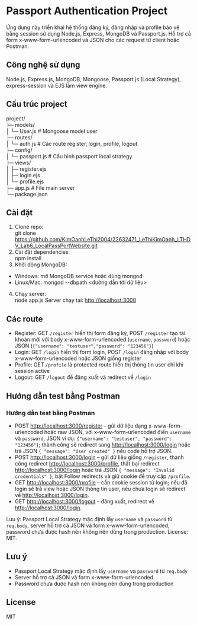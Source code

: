 # Passport Authentication Project

Ứng dụng này triển khai hệ thống đăng ký, đăng nhập và profile bảo vệ bằng session sử dụng Node.js, Express, MongoDB và Passport.js. Hỗ trợ cả form x-www-form-urlencoded và JSON cho các request từ client hoặc Postman.

## Công nghệ sử dụng
Node.js, Express.js, MongoDB, Mongoose, Passport.js (Local Strategy), express-session và EJS làm view engine.

## Cấu trúc project
project/  
├─ models/  
│   └─ User.js          # Mongoose model user  
├─ routes/  
│   └─ auth.js          # Các route register, login, profile, logout  
├─ config/  
│   └─ passport.js      # Cấu hình passport local strategy  
├─ views/  
│   ├─ register.ejs  
│   ├─ login.ejs  
│   └─ profile.ejs  
├─ app.js               # File main server  
└─ package.json

## Cài đặt
1. Clone repo:  
git clone https://github.com/KimOanhLeThi2004/22632471_LeThiKimOanh_LTHDV_Lab6_LocalPassPortWebsite.git
2. Cài đặt dependencies:  
npm install
3. Khởi động MongoDB:  
- Windows: mở MongoDB service hoặc dùng mongod  
- Linux/Mac: mongod --dbpath <đường dẫn tới dữ liệu>  
4. Chạy server:  
node app.js
Server chạy tại: [http://localhost:3000](http://localhost:3000)

## Các route
- Register: GET `/register` hiển thị form đăng ký, POST `/register` tạo tài khoản mới với body x-www-form-urlencoded (`username`, `password`) hoặc JSON (`{"username": "testuser","password": "123456"}`)  
- Login: GET `/login` hiển thị form login, POST `/login` đăng nhập với body x-www-form-urlencoded hoặc JSON giống register  
- Profile: GET `/profile` là protected route hiển thị thông tin user chỉ khi session active  
- Logout: GET `/logout` để đăng xuất và redirect về `/login`

## Hướng dẫn test bằng Postman
### Hướng dẫn test bằng Postman
- POST [http://localhost:3000/register](http://localhost:3000/register) – gửi dữ liệu dạng x-www-form-urlencoded hoặc raw JSON, với x-www-form-urlencoded điền `username` và `password`, JSON ví dụ: `{"username": "testuser", "password": "123456"}`; thành công sẽ redirect sang [http://localhost:3000/login](http://localhost:3000/login) hoặc trả JSON `{ "message": "User created" }` nếu code hỗ trợ JSON.  
- POST [http://localhost:3000/login](http://localhost:3000/login) – gửi dữ liệu giống `/register`, thành công redirect [http://localhost:3000/profile](http://localhost:3000/profile), thất bại redirect [http://localhost:3000/login](http://localhost:3000/login) hoặc trả JSON `{ "message": "Invalid credentials" }`; bật Follow redirects và giữ cookie để truy cập `/profile`.  
- GET [http://localhost:3000/profile](http://localhost:3000/profile) – cần cookie session từ login; nếu đã login sẽ trả view hoặc JSON thông tin user, nếu chưa login sẽ redirect về [http://localhost:3000/login](http://localhost:3000/login).  
- GET [http://localhost:3000/logout](http://localhost:3000/logout) – đăng xuất, redirect về [http://localhost:3000/login](http://localhost:3000/login).

Lưu ý: Passport Local Strategy mặc định lấy `username` và `password` từ `req.body`, server hỗ trợ cả JSON và form x-www-form-urlencoded, password chưa được hash nên không nên dùng trong production. License: MIT.  

## Lưu ý
- Passport Local Strategy mặc định lấy `username` và `password` từ `req.body`  
- Server hỗ trợ cả JSON và form x-www-form-urlencoded  
- Password chưa được hash nên không nên dùng trong production

## License
MIT

